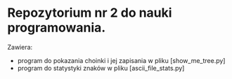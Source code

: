 # Repozytorium nr 2 do nauki programowania.

Zawiera:
- program do pokazania choinki i jej zapisania w pliku [show_me_tree.py]
- program do statystyki znaków w pliku [ascii_file_stats.py]
